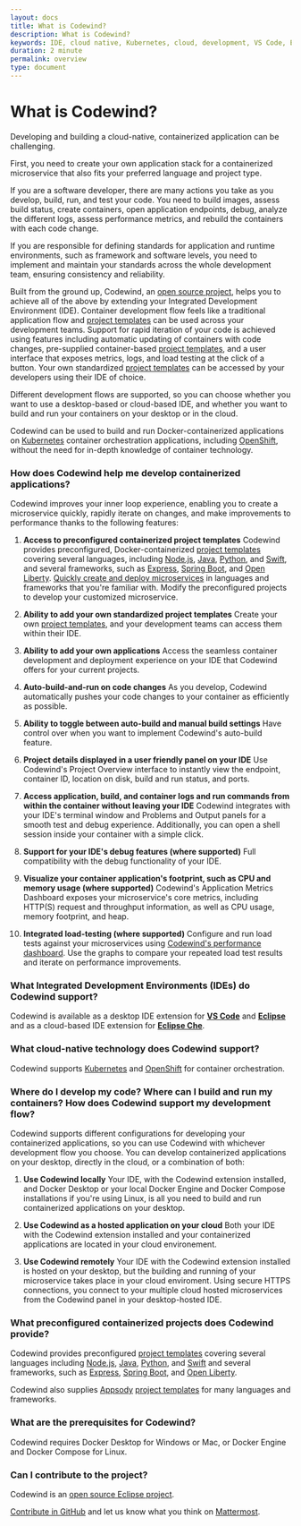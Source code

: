 ```yaml
---
layout: docs
title: What is Codewind?
description: What is Codewind?
keywords: IDE, cloud native, Kubernetes, cloud, development, VS Code, Eclipse, Eclipse Che, templates, local, remote, hosted, overview, prerequisites
duration: 2 minute
permalink: overview
type: document
---
```


# What is Codewind?

Developing and building a cloud-native, containerized application can be challenging. 

First, you need to create your own application stack for a containerized microservice that also fits your preferred language and project type.

If you are a software developer, there are many actions you take as you develop, build, run, and test your code. You need to build images, assess build status, create containers, open application endpoints, debug, analyze the different logs, assess performance metrics, and rebuild the containers with each code change.

If you are responsible for defining standards for application and runtime environments, such as framework and software levels, you need to implement and maintain your standards across the whole development team, ensuring consistency and reliability. 

Built from the ground up, Codewind, an [open source project](https://github.com/eclipse/codewind), helps you to achieve all of the above by extending your Integrated Development Environment (IDE). Container development flow feels like a traditional application flow and [project templates](workingwithtemplates.html) can be used across your development teams. Support for rapid iteration of your code is achieved using features including automatic updating of containers with code changes, pre-supplied container-based [project templates](workingwithtemplates.html), and a user interface that exposes metrics, logs, and load testing at the click of a button. Your own standardized [project templates](workingwithtemplates.html) can be accessed by your developers using their IDE of choice.

Different development flows are supported, so you can choose whether you want to use a desktop-based or cloud-based IDE, and whether you want to build and run your containers on your desktop or in the cloud.

Codewind can be used to build and run Docker-containerized applications on [Kubernetes](https://kubernetes.io/) container orchestration applications, including [OpenShift](https://www.openshift.com/), without the need for in-depth knowledge of container technology.

### How does Codewind help me develop containerized applications?
Codewind improves your inner loop experience, enabling you to create a microservice quickly, rapidly iterate on changes, and make improvements to performance thanks to the following features:

1. **Access to preconfigured containerized project templates** Codewind provides preconfigured, Docker-containerized [project templates](workingwithtemplates.html) covering several languages, including [Node.js](https://nodejs.dev/), [Java](https://www.java.com/), [Python](https://www.python.org/), and [Swift](https://swift.org/), and several frameworks, such as [Express](https://expressjs.com/), [Spring Boot](https://spring.io/projects/spring-boot), and [Open Liberty](https://openliberty.io/). [Quickly create and deploy microservices](https://www.youtube.com/watch?v=zKMggp10gq4&t=12s) in languages and frameworks that you're familiar with. Modify the preconfigured projects to develop your customized microservice.

2. **Ability to add your own standardized project templates** Create your own [project templates](workingwithtemplates.html), and your development teams can access them within their IDE. 

3. **Ability to add your own applications** Access the seamless container development and deployment experience on your IDE that Codewind offers for your current projects.

4. **Auto-build-and-run on code changes** As you develop, Codewind automatically pushes your code changes to your container as efficiently as possible.

5. **Ability to toggle between auto-build and manual build settings** Have control over when you want to implement Codewind's auto-build feature.

6. **Project details displayed in a user friendly panel on your IDE** Use Codewind's Project Overview interface to instantly view the endpoint, container ID, location on disk, build and run status, and ports.

7. **Access application, build, and container logs and run commands from within the container without leaving your IDE** Codewind integrates with your IDE's terminal window and Problems and Output panels for a smooth test and debug experience. Additionally, you can open a shell session inside your container with a simple click.

8. **Support for your IDE's debug features (where supported)** Full compatibility with the debug functionality of your IDE.

9. **Visualize your container application's footprint, such as CPU and memory usage (where supported)** Codewind's Application Metrics Dashboard exposes your microservice's core metrics, including HTTP(S) request and throughput information, as well as CPU usage, memory footprint, and heap.

10. **Integrated load-testing (where supported)** Configure and run load tests against your microservices using [Codewind's performance dashboard](https://www.youtube.com/watch?v=nfJt3f5TUvc). Use the graphs to compare your repeated load test results and iterate on performance improvements.

### What Integrated Development Environments (IDEs) do Codewind support?

Codewind is available as a desktop IDE extension for [**VS Code**](https://marketplace.visualstudio.com/items?itemName=IBM.codewind) and [**Eclipse**](https://marketplace.eclipse.org/content/codewind) and as a cloud-based IDE extension for [**Eclipse Che**](https://www.eclipse.org/codewind/che-installinfo.html).

### What cloud-native technology does Codewind support?
Codewind supports [Kubernetes](https://kubernetes.io/) and [OpenShift](https://www.openshift.com/) for container orchestration. 

### Where do I develop my code? Where can I build and run my containers? How does Codewind support my development flow?
Codewind supports different configurations for developing your containerized applications, so you can use Codewind with whichever development flow you choose. You can develop containerized applications on your desktop, directly in the cloud, or a combination of both:

1. **Use Codewind locally** Your IDE, with the Codewind extension installed, and Docker Desktop or your local Docker Engine and Docker Compose installations if you're using Linux, is all you need to build and run containerized applications on your desktop.

2. **Use Codewind as a hosted application on your cloud** Both your IDE with the Codewind extension installed and your containerized applications are located in your cloud environement.

3. **Use Codewind remotely** Your IDE with the Codewind extension installed is hosted on your desktop, but the building and running of your microservice takes place in your cloud enviroment. Using secure HTTPS connections, you connect to your multiple cloud hosted microservices from the Codewind panel in your desktop-hosted IDE.

### What preconfigured containerized projects does Codewind provide?
Codewind provides preconfigured [project templates](workingwithtemplates.html) covering several languages including [Node.js](https://nodejs.dev/), [Java](https://www.java.com/), [Python](https://www.python.org/), and [Swift](https://swift.org/) and several frameworks, such as [Express](https://expressjs.com/), [Spring Boot](https://spring.io/projects/spring-boot), and [Open Liberty](https://openliberty.io/).
 
Codewind also supplies [Appsody](https://appsody.dev/) [project templates](workingwithtemplates.html) for many languages and frameworks. 

### What are the prerequisites for Codewind?
Codewind requires Docker Desktop for Windows or Mac, or Docker Engine and Docker Compose for Linux.

### Can I contribute to the project?
Codewind is an [open source Eclipse project](https://github.com/eclipse/codewind). 

[Contribute in GitHub](https://github.com/eclipse/codewind) and let us know what you think on [Mattermost](https://mattermost.eclipse.org/eclipse/channels/eclipse-codewind).


